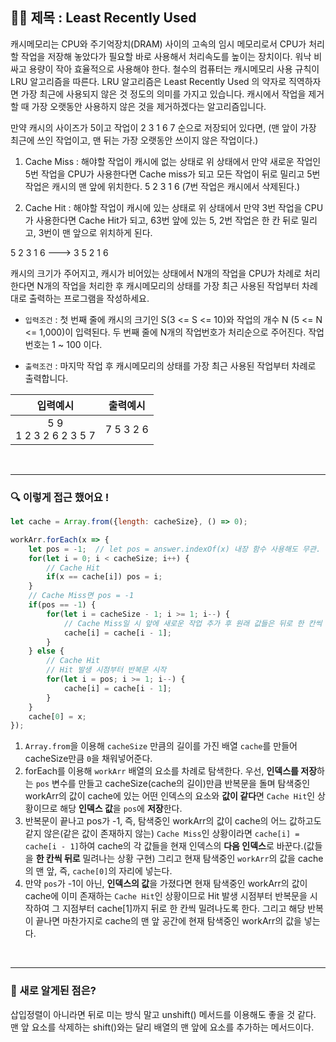 ## ✍🏻 제목 : Least Recently Used
캐시메모리는 CPU와 주기억장치(DRAM) 사이의 고속의 임시 메모리로서 CPU가 처리할 작업을 저장해 놓았다가 필요할 바로 사용해서 처리속도를 높이는 장치이다. 
워낙 비싸고 용량이 작아 효율적으로 사용해야 한다. 철수의 컴퓨터는 캐시메모리 사용 규칙이 LRU 알고리즘을 따른다. LRU 알고리즘은 Least Recently Used 의 약자로 직역하자면 가장 최근에 사용되지 않은 것 정도의 의미를 가지고 있습니다. 캐시에서 작업을 제거할 때 가장 오랫동안 사용하지 않은 것을 제거하겠다는 알고리즘입니다. 

만약 캐시의 사이즈가 5이고 작업이 
2 3 1 6 7 순으로 저장되어 있다면, (맨 앞이 가장 최근에 쓰인 작업이고, 맨 뒤는 가장 오랫동안 쓰이지 않은 작업이다.)

1) Cache Miss : 해야할 작업이 캐시에 없는 상태로 위 상태에서 만약 새로운 작업인 5번 작업을 CPU가 사용한다면 Cache miss가 되고 모든 작업이 뒤로 밀리고 5번작업은 캐시의 맨 앞에 위치한다. 
5 2 3 1 6 (7번 작업은 캐시에서 삭제된다.)

2) Cache Hit : 해야할 작업이 캐시에 있는 상태로 위 상태에서 만약 3번 작업을 CPU가 사용한다면 Cache Hit가 되고, 63번 앞에 있는 5, 2번 작업은 한 칸 뒤로 밀리고, 3번이 맨 앞으로 위치하게 된다. 

5 2 3 1 6 ---> 3 5 2 1 6

캐시의 크기가 주어지고, 캐시가 비어있는 상태에서 N개의 작업을 CPU가 차례로 처리한다면 
N개의 작업을 처리한 후 캐시메모리의 상태를 가장 최근 사용된 작업부터 차례대로 출력하는 
프로그램을 작성하세요.


- `입력조건` : 첫 번째 줄에 캐시의 크기인 S(3 <= S <= 10)와 작업의 개수 N (5 <= N <= 1,000)이 입력된다. 두 번째 줄에 N개의 작업번호가 처리순으로 주어진다. 작업번호는 1 ~ 100 이다.

- `출력조건` : 마지막 작업 후 캐시메모리의 상태를 가장 최근 사용된 작업부터 차례로 출력합니다.

|입력예시|출력예시|
|:------:|:----:|
|5 9</br>1 2 3 2 6 2 3 5 7|7 5 3 2 6|


</br>

---

### 🔍 이렇게 접근 했어요 !

```javascript
let cache = Array.from({length: cacheSize}, () => 0);

workArr.forEach(x => {
    let pos = -1;  // let pos = answer.indexOf(x) 내장 함수 사용해도 무관.
    for(let i = 0; i < cacheSize; i++) {
        // Cache Hit
        if(x == cache[i]) pos = i;
    }
    // Cache Miss면 pos = -1 
    if(pos == -1) {
        for(let i = cacheSize - 1; i >= 1; i--) {
            // Cache Miss일 시 앞에 새로운 작업 추가 후 원래 값들은 뒤로 한 칸씩 밀려남
            cache[i] = cache[i - 1];
        }
    } else {
        // Cache Hit
        // Hit 발생 시점부터 반복문 시작
        for(let i = pos; i >= 1; i--) {
            cache[i] = cache[i - 1];
        }
    }
    cache[0] = x;
});
```
1. `Array.from`을 이용해 `cacheSize` 만큼의 길이를 가진 배열 `cache`를 만들어 cacheSize만큼 `0`을 채워넣어준다. 
2. forEach를 이용해 `workArr` 배열의 요소를 차례로 탐색한다. 우선, **인덱스를 저장**하는 `pos` 변수를 만들고 cacheSize(cache의 길이)만큼 반복문을 돌며 탐색중인 workArr의 값이 cache에 있는 어떤 인덱스의 요소와 **값이 같다**면 `Cache Hit`인 상황이므로 해당 **인덱스 값**을 `pos`에 **저장**한다. 
3. 반복문이 끝나고 pos가 -1, 즉, 탐색중인 workArr의 값이 cache의 어느 값하고도 같지 않은(같은 값이 존재하지 않는) `Cache Miss`인 상황이라면 `cache[i] = cache[i - 1]`하여 cache의 각 값들을 현재 인덱스의 **다음 인덱스**로 바꾼다.(값들을 **한 칸씩 뒤로** 밀려나는 상황 구현) 그리고 현재 탐색중인 `workArr`의 값을 cache의 맨 앞, 즉, `cache[0]`의 자리에 넣는다.
4. 만약 `pos`가 -1이 아닌, **인덱스의 값**을 가졌다면 현재 탐색중인 workArr의 값이 cache에 이미 존재하는 `Cache Hit`인 상황이므로 Hit 발생 시점부터 반복문을 시작하여 그 지점부터 cache[1]까지 뒤로 한 칸씩 밀려나도록 한다. 그리고 해당 반복이 끝나면 마찬가지로 cache의 맨 앞 공간에 현재 탐색중인 workArr의 값을 넣는다.

</br>

---

### 🎉 새로 알게된 점은?
삽입정렬이 아니라면 뒤로 미는 방식 말고 unshift() 메서드를 이용해도 좋을 것 같다. 맨 앞 요소를 삭제하는 shift()와는 달리 배열의 맨 앞에 요소를 추가하는 메서드이다. 